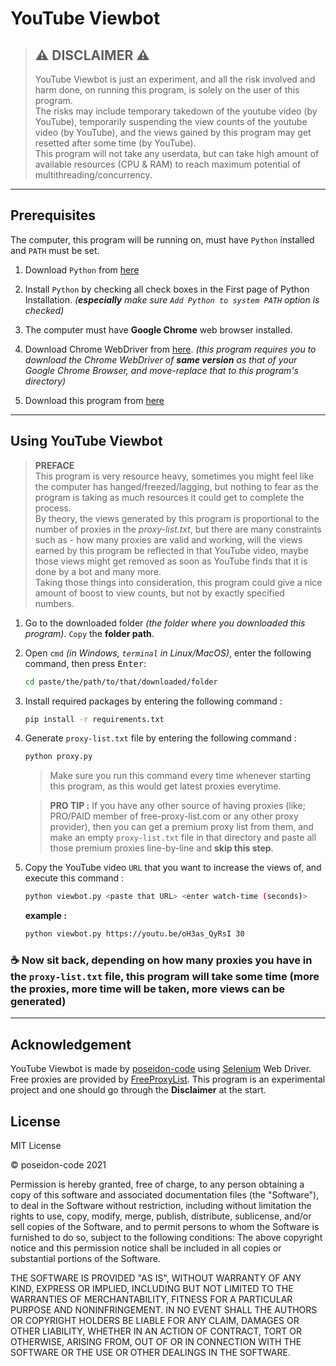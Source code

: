 # YouTube Viewbot

> ## ⚠ **DISCLAIMER** ⚠
>
> YouTube Viewbot is just an experiment, and all the risk involved and harm done, on running this program, is solely on the user of this program.\
> The risks may include temporary takedown of the youtube video (by YouTube), temporarily suspending the view counts of the youtube video (by YouTube), and the views gained by this program may get resetted after some time (by YouTube).\
> This program will not take any userdata, but can take high amount of available resources (CPU & RAM) to reach maximum potential of multithreading/concurrency.

---

## Prerequisites

The computer, this program will be running on, must have `Python` installed and `PATH` must be set.

1. Download `Python` from [here](https://www.python.org/ftp/python/3.9.1/python-3.9.1-amd64.exe)

2. Install `Python` by checking all check boxes in the First page of Python Installation. _(**especially** make sure `Add Python to system PATH` option is checked)_

3. The computer must have **Google Chrome** web browser installed.

4. Download Chrome WebDriver from [here](https://chromedriver.chromium.org/downloads). _(this program requires you to download the Chrome WebDriver of **same version** as that of your Google Chrome Browser, and move-replace that to this program's directory)_

4. Download this program from [here](https://github.com/poseidon-code/youtube-viewbot/archive/main.zip)

---

## Using YouTube Viewbot

> **PREFACE**\
> This program is very resource heavy, sometimes you might feel like the computer has hanged/freezed/lagging, but nothing to fear as the program is taking as much resources it could get to complete the process.\
> By theory, the views generated by this program is proportional to the number of proxies in the _proxy-list.txt_, but there are many constraints such as - how many proxies are valid and working, will the views earned by this program be reflected in that YouTube video, maybe those views might get removed as soon as YouTube finds that it is done by a bot and many more.\
> Taking those things into consideration, this program could give a nice amount of boost to view counts, but not by exactly specified numbers.

1. Go to the downloaded folder _(the folder where you downloaded this program)_. `Copy` the **folder path**.

2. Open `cmd` _(in Windows, `terminal` in Linux/MacOS)_, enter the following command, then press <kbd>Enter</kbd>:

    ```bash
    cd paste/the/path/to/that/downloaded/folder
    ```

3. Install required packages by entering the following command :

    ```bash
    pip install -r requirements.txt
    ```

4. Generate `proxy-list.txt` file by entering the following command :

    ```bash
    python proxy.py
    ```

    > Make sure you run this command every time whenever starting this program, as this would get latest proxies everytime.

    > **PRO TIP :** If you have any other source of having proxies (like; PRO/PAID member of free-proxy-list.com or any other proxy provider), then you can get a premium proxy list from them, and make an empty `proxy-list.txt` file in that directory and paste all those premium proxies line-by-line and **skip this step**.

5. Copy the YouTube video `URL` that you want to increase the views of, and execute this command :
    ```bash
    python viewbot.py <paste that URL> <enter watch-time (seconds)>
    ```
    **example :**
    ```bash
    python viewbot.py https://youtu.be/oH3as_QyRsI 30
    ```

### ☕ Now sit back, depending on how many proxies you have in the `proxy-list.txt` file, this program will take some time (more the proxies, more time will be taken, more views can be generated)

---

## Acknowledgement

YouTube Viewbot is made by [poseidon-code](https://github.com/poseidon-code) using [Selenium](https://www.selenium.dev) Web Driver. Free proxies are provided by [FreeProxyList](https://www.freeproxylists.net). This program is an experimental project and one should go through the **Disclaimer** at the start.

## License

MIT License

&copy; poseidon-code 2021

Permission is hereby granted, free of charge, to any person obtaining a copy of this software and associated documentation files (the "Software"), to deal in the Software without restriction, including without limitation the rights to use, copy, modify, merge, publish, distribute, sublicense, and/or sell copies of the Software, and to permit persons to whom the Software is furnished to do so, subject to the following conditions:
The above copyright notice and this permission notice shall be included in all copies or substantial portions of the Software.

THE SOFTWARE IS PROVIDED "AS IS", WITHOUT WARRANTY OF ANY KIND, EXPRESS OR IMPLIED, INCLUDING BUT NOT LIMITED TO THE WARRANTIES OF MERCHANTABILITY, FITNESS FOR A PARTICULAR PURPOSE AND NONINFRINGEMENT. IN NO EVENT SHALL THE AUTHORS OR COPYRIGHT HOLDERS BE LIABLE FOR ANY CLAIM, DAMAGES OR OTHER LIABILITY, WHETHER IN AN ACTION OF CONTRACT, TORT OR OTHERWISE, ARISING FROM, OUT OF OR IN CONNECTION WITH THE SOFTWARE OR THE USE OR OTHER DEALINGS IN THE SOFTWARE.

